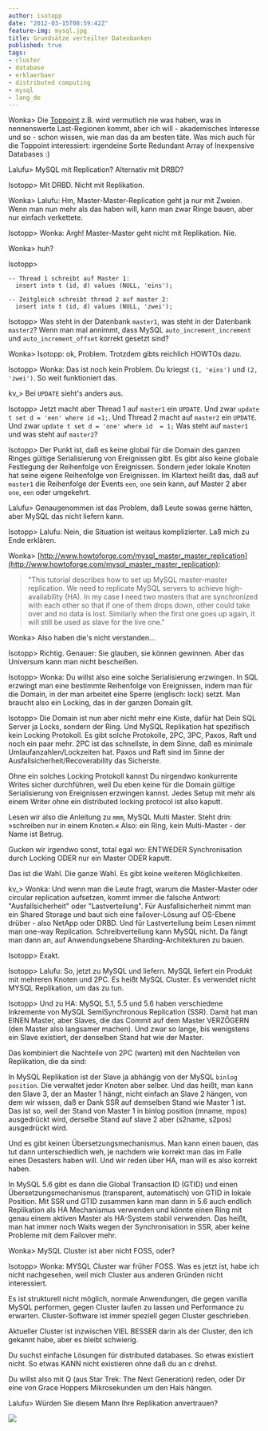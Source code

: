```yaml
---
author: isotopp
date: "2012-03-15T08:59:42Z"
feature-img: mysql.jpg
title: Grundsätze verteilter Datenbanken
published: true
tags:
- cluster
- database
- erklaerbaer
- distributed computing
- mysql
- lang_de
---
```


Wonka>
Die [Toppoint](http://www.toppoint.de'>http://www.toppoint.de)  z.B. wird vermutlich nie was haben, was in nennenswerte Last-Regionen kommt, aber ich will - akademisches Interesse und so - schon wissen, wie man das da am besten täte.
Was mich auch für die Toppoint interessiert: irgendeine Sorte Redundant Array of Inexpensive Databases :)

Lalufu>
MySQL mit Replication?  Alternativ mit DRBD?

Isotopp>
Mit DRBD. Nicht mit Replikation.

Wonka>
Lalufu: Hm, Master-Master-Replication geht ja nur mit Zweien.
Wenn man nun mehr als das haben will, kann man zwar Ringe bauen, aber nur einfach verkettete.

Isotopp>
Wonka: Argh!
Master-Master geht nicht mit Replikation.
Nie.

Wonka>
huh?

Isotopp>
```mysql
-- Thread 1 schreibt auf Master 1:
  insert into t (id, d) values (NULL, 'eins');

-- Zeitgleich schreibt thread 2 auf master 2:
  insert into t (id, d) values (NULL, 'zwei');
```

Isotopp>
Was steht in der Datenbank `master1`, was steht in der Datenbank `master2`?
Wenn man mal annimmt, dass MySQL `auto_increment_increment` und `auto_increment_offset` korrekt gesetzt sind?

Wonka>
Isotopp: ok, Problem.
Trotzdem gibts reichlich HOWTOs dazu.

Isotopp>
Wonka: Das ist noch kein Problem.  Du kriegst `(1, 'eins')` und `(2, 'zwei')`.
So weit funktioniert das.

kv_>
Bei `UPDATE` sieht's anders aus.

Isotopp>
Jetzt macht aber Thread 1 auf `master1` ein `UPDATE`.
Und zwar `update t set d = 'een' where id =1;`.
Und Thread 2 macht auf `master2` ein `UPDATE`.
Und zwar `update t set d = 'one' where id  = 1;`
Was steht auf `master1` und was steht auf `master2`?

Isotopp>
Der Punkt ist, daß es keine global für die Domain des ganzen Ringes gültige Serialisierung von Ereignissen gibt.
Es gibt also keine globale Festlegung der Reihenfolge von Ereignissen.
Sondern jeder lokale Knoten hat seine eigene Reihenfolge von Ereignissen.
Im Klartext heißt das, daß auf `master1` die Reihenfolge der Events `een`, `one` sein kann,
auf Master 2 aber `one`, `een` oder umgekehrt.

Lalufu>
Genaugenommen ist das Problem, daß Leute sowas gerne hätten, aber MySQL das nicht liefern kann.

Isotopp>
Lalufu: Nein, die Situation ist weitaus komplizierter.
Laß mich zu Ende erklären.

Wonka>
[http://www.howtoforge.com/mysql_master_master_replication](http://www.howtoforge.com/mysql_master_master_replication):
> "This tutorial describes how to set up MySQL master-master replication.
> We need to replicate MySQL servers to achieve high-availability (HA).
> In my case I need two masters that are synchronized with each other so that if one of them drops down, other could take over and no data is lost.
> Similarly when the first one goes up again, it will still be used as slave for the live one."

Wonka>
Also haben die's nicht verstanden...

Isotopp>
Richtig.
Genauer: Sie glauben, sie können gewinnen.
Aber das Universum kann man nicht bescheißen.

Isotopp>
Wonka: Du willst also eine solche Serialisierung erzwingen.
In SQL erzwingt man eine bestimmte Reihenfolge von Ereignissen, indem man für die Domain, in der man arbeitet eine Sperre (englisch: lock) setzt.
Man braucht also ein Locking, das in der ganzen Domain gilt.

Isotopp>
Die Domain ist nun aber nicht mehr eine Kiste, dafür hat Dein SQL Server ja Locks, sondern der Ring.
Und MySQL Replikation hat spezifisch kein Locking Protokoll.
Es gibt solche Protokolle, 2PC, 3PC, Paxos, Raft und noch ein paar mehr.
2PC ist das schnellste, in dem Sinne, daß es minimale Umlaufanzahlen/Lockzeiten hat.
Paxos und Raft sind im Sinne der Ausfallsicherheit/Recoverability das Sicherste.

Ohne ein solches Locking Protokoll kannst Du nirgendwo konkurrente Writes sicher durchführen, weil Du eben keine für die Domain gültige Serialisierung von Ereignissen erzwingen kannst.
Jedes Setup mit mehr als einem Writer ohne ein distributed locking protocol ist also kaputt.

Lesen wir also die Anleitung zu `mmm`, MySQL Multi Master.
Steht drin: »schreiben nur in einem Knoten.«
Also: ein Ring, kein Multi-Master - der Name ist Betrug.

Gucken wir irgendwo sonst, total egal wo:
ENTWEDER Synchronisation durch Locking ODER nur ein Master ODER kaputt.

Das ist die Wahl.
Die ganze Wahl.
Es gibt keine weiteren Möglichkeiten.

kv_>
Wonka: Und wenn man die Leute fragt, warum die Master-Master oder circular replication aufsetzen, kommt immer die falsche Antwort:
"Ausfallsicherheit" oder "Lastverteilung".
Für Ausfallsicherheit nimmt man ein Shared Storage und baut sich eine failover-Lösung auf OS-Ebene drüber - also NetApp oder DRBD.
Und für Lastverteilung beim Lesen nimmt man one-way Replication.
Schreibverteilung kann MySQL nicht.
Da fängt man dann an, auf Anwendungsebene Sharding-Architekturen zu bauen.

Isotopp>
Exakt.

Isotopp>
Lalufu: So, jetzt zu MySQL und liefern.
MySQL liefert ein Produkt mit mehreren Knoten und 2PC.
Es heißt MySQL Cluster.
Es verwendet nicht MYSQL Replikation, um das zu tun.

Isotopp>
Und zu HA:
MySQL 5.1, 5.5 und 5.6 haben verschiedene Inkremente von MySQL SemiSynchronous Replication (SSR).
Damit hat man EINEN Master, aber Slaves, die das Commit auf dem Master VERZÖGERN (den Master also langsamer machen).
Und zwar so lange, bis wenigstens ein Slave existiert, der denselben Stand hat wie der Master.

Das kombiniert die Nachteile von 2PC (warten) mit den Nachteilen von Replikation, die da sind:

In MySQL Replikation ist der Slave ja abhängig von der MySQL `binlog position`.
Die verwaltet jeder Knoten aber selber.
Und das heißt, man kann den Slave 3, der an Master 1 hängt, nicht einfach an Slave 2 hängen, von dem wir wissen, daß er Dank SSR auf demselben Stand wie Master 1 ist.
Das ist so, weil der Stand von Master 1 in binlog position (mname, mpos) ausgedrückt wird, derselbe Stand auf slave 2 aber (s2name, s2pos) ausgedrückt wird.

Und es gibt keinen Übersetzungsmechanismus.
Man kann einen bauen, das tut dann unterschiedlich weh, je nachdem wie korrekt man das im Falle eines Desasters haben will.
Und wir reden über HA, man will es also korrekt haben.

In MySQL 5.6 gibt es dann die Global Transaction ID (GTID) und einen Übersetzungsmechanismus (transparent, automatisch) von GTID in lokale Position.
Mit SSR und GTID zusammen kann man dann in 5.6 auch endlich Replikation als HA Mechanismus verwenden und könnte einen Ring mit genau einem aktiven Master als HA-System stabil verwenden.
Das heißt, man hat immer noch Waits wegen der Synchronisation in SSR, aber keine Probleme mit dem Failover mehr.

Wonka>
MySQL Cluster ist aber nicht FOSS, oder?

Isotopp>
Wonka: MYSQL Cluster war früher FOSS.
Was es jetzt ist, habe ich nicht nachgesehen, weil mich Cluster aus anderen Gründen nicht interessiert.

Es ist strukturell nicht möglich, normale Anwendungen, die gegen vanilla MySQL performen, gegen Cluster laufen zu lassen und Performance zu erwarten.
Cluster-Software ist immer speziell gegen Cluster geschrieben.

Aktueller Cluster ist inzwischen VIEL BESSER darin als der Cluster, den ich gekannt habe, aber es bleibt schwierig.

Du suchst einfache Lösungen für distributed databases.
So etwas existiert nicht.
So etwas KANN nicht existieren ohne daß du an c drehst.

Du willst also mit Q (aus Star Trek: The Next Generation) reden, oder Dir eine von Grace Hoppers Mikrosekunden um den Hals hängen.

Lalufu>
Würden Sie diesem Mann Ihre Replikation anvertrauen?

![](http://images5.fanpop.com/image/photos/25400000/Discord-dance-random-25482674-500-378.gif)
